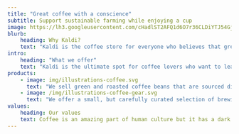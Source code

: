 ```yaml
---
title: "Great coffee with a conscience"
subtitle: Support sustainable farming while enjoying a cup
image: https://lh3.googleusercontent.com/cHadlST2AFQ1d6O7r36CLDiYTJ54GjWoCjjblcjmRCn3TB2_vNjVTWaFjfq38ROdAr4J6bxZvfhcFxbHwTr_S08T7hCNKNSNVWd7C_w6BFLVlHKha7ndJSeDUsE8_HQGRYnd8cYQGk1Y9dD13e4fs7WN0jB_iDXiFuU1JxK6pOUVfnbBUmcnhy7uKh3nMTUVpaZ1cBh_zT2hMPaB-Lm62gwvllWprWtZAvG3Fen8MtXrnEHuWxpCHsAmtuI0RWbHTJpqs1KxThkRTTNgo15ZemhL6sYF_VTckKnNa_f6F7eBRC2mNFll-co3D1TNnEqIaYItUR-rjuQOeLrh2o_rrJpDXze78pJ5XSVM0681wyklJJHULDkez2egrc1tEoPbPqvLXBYmjNgG_0-85BWwkHCUpEHYcAulFowhYgDkwNP3ln85e0ABdUlaNgKDI2osNOjGI-RFVf2ttxx-6k7lEMWS_p_uztbi0waYfz4DV5LzXu7LoqACeV_kD3bfdZczxKz6feTEiZO_UVuLHvbmZJaFzVityx0pOUAzGmxjKNOnfmp9hTGIkYuIzWtm7axN7rVQQZ2ORFVomOtGLi4gTG-8dSXqX2J7WZiRu4-NW5OQU-OEfFo-0fRYMgfzdNEJsyn7yQ4kE1W0HWJ9V4HMrpLp1TKcD7GsvwmATPSyeKS5Wk3hyw5QkRmxFwVTAXsqLCmJwbeMFIbnFzTQi8xe0up8akbd_DttdgWXf9t3iM9bfpoA9TPiuDTzkSg=w328-h156-no?authuser=0
blurb:
    heading: Why Kaldi?
    text: "Kaldi is the coffee store for everyone who believes that great coffee shouldn't just taste good, it should do good too. We source all of our beans directly from small scale sustainable farmers and make sure part of the profits are reinvested in their communities."
intro:
    heading: "What we offer"
    text: "Kaldi is the ultimate spot for coffee lovers who want to learn about their java’s origin and support the farmers that grew it. We take coffee production, roasting and brewing seriously and we’re glad to pass that knowledge to anyone."
products:
    - image: img/illustrations-coffee.svg
      text: "We sell green and roasted coffee beans that are sourced directly from independent farmers and farm cooperatives. We’re proud to offer a variety of coffee beans grown with great care for the environment and local communities. Check our post or contact us directly for current availability."
    - image: /img/illustrations-coffee-gear.svg
      text: "We offer a small, but carefully curated selection of brewing gear and tools for every taste and experience level. No matter if you roast your own beans or just bought your first french press, you’ll find a gadget to fall in love with in our shop."
values:
    heading: Our values
    text: Coffee is an amazing part of human culture but it has a dark side too – one of colonialism and mindless abuse of natural resources and human lives. We want to turn this around and return the coffee trade to the drink’s exhilarating, empowering and unifying nature.
---
```


